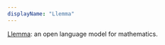 ```yaml
---
displayName: "Llemma"
---
```


[Llemma](https://github.com/EleutherAI/math-lm): an open language model for mathematics.